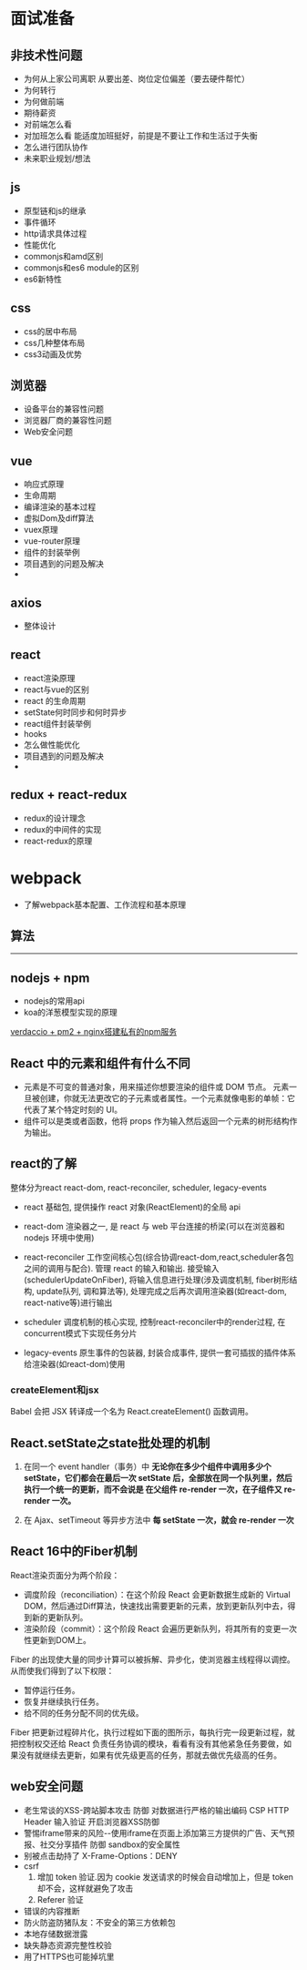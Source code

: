 # 面试准备

## 非技术性问题
- 为何从上家公司离职 从要出差、岗位定位偏差（要去硬件帮忙）
- 为何转行
- 为何做前端
- 期待薪资
- 对前端怎么看
- 对加班怎么看 能适度加班挺好，前提是不要让工作和生活过于失衡
- 怎么进行团队协作
- 未来职业规划/想法

## js
- 原型链和js的继承
- 事件循环
- http请求具体过程
- 性能优化
- commonjs和amd区别
- commonjs和es6 module的区别
- es6新特性

## css
- css的居中布局
- css几种整体布局
- css3动画及优势

## 浏览器
- 设备平台的兼容性问题
- 浏览器厂商的兼容性问题
- Web安全问题

## vue
- 响应式原理
- 生命周期
- 编译渲染的基本过程
- 虚拟Dom及diff算法
- vuex原理
- vue-router原理
- 组件的封装举例
- 项目遇到的问题及解决
- 

## axios
- 整体设计

## react
- react渲染原理
- react与vue的区别
- react 的生命周期
- setState何时同步和何时异步
- react组件封装举例
- hooks
- 怎么做性能优化
- 项目遇到的问题及解决
- 

## redux + react-redux
- redux的设计理念
- redux的中间件的实现
- react-redux的原理

# webpack
- 了解webpack基本配置、工作流程和基本原理

## 算法
- -----

## nodejs + npm
- nodejs的常用api
- koa的洋葱模型实现的原理


[verdaccio + pm2 + nginx搭建私有的npm服务](https://www.jianshu.com/p/d32ce7e9d4d8)

## React 中的元素和组件有什么不同
- 元素是不可变的普通对象，用来描述你想要渲染的组件或 DOM 节点。  元素一旦被创建，你就无法更改它的子元素或者属性。一个元素就像电影的单帧：它代表了某个特定时刻的 UI。  
- 组件可以是类或者函数，他将 props 作为输入然后返回一个元素的树形结构作为输出。

## react的了解
  整体分为react react-dom, react-reconciler, scheduler, legacy-events
  - react 基础包, 提供操作 react 对象(ReactElement)的全局 api
  - react-dom 渲染器之一, 是 react 与 web 平台连接的桥梁(可以在浏览器和 nodejs 环境中使用)
  - react-reconciler 工作空间核心包(综合协调react-dom,react,scheduler各包之间的调用与配合). 管理 react 的输入和输出. 接受输入(schedulerUpdateOnFiber), 将输入信息进行处理(涉及调度机制, fiber树形结构, update队列, 调和算法等), 处理完成之后再次调用渲染器(如react-dom, react-native等)进行输出
  
  - scheduler 调度机制的核心实现, 控制react-reconciler中的render过程, 在concurrent模式下实现任务分片

  - legacy-events 原生事件的包装器, 封装合成事件, 提供一套可插拔的插件体系给渲染器(如react-dom)使用

###  createElement和jsx
Babel 会把 JSX 转译成一个名为 React.createElement() 函数调用。


## React.setState之state批处理的机制

1. 在同一个 event handler（事务）中
**无论你在多少个组件中调用多少个 setState，它们都会在最后一次 setState 后，全部放在同一个队列里，然后执行一个统一的更新，而不会说是 在父组件 re-render 一次，在子组件又 re-render 一次。**

2. 在 Ajax、setTimeout 等异步方法中
**每 setState 一次，就会 re-render 一次**


## React 16中的Fiber机制
React渲染页面分为两个阶段：
- 调度阶段（reconciliation）：在这个阶段 React 会更新数据生成新的 Virtual DOM，然后通过Diff算法，快速找出需要更新的元素，放到更新队列中去，得到新的更新队列。
- 渲染阶段（commit）：这个阶段 React 会遍历更新队列，将其所有的变更一次性更新到DOM上。

Fiber 的出现使大量的同步计算可以被拆解、异步化，使浏览器主线程得以调控。从而使我们得到了以下权限：

- 暂停运行任务。
- 恢复并继续执行任务。
- 给不同的任务分配不同的优先级。

Fiber 把更新过程碎片化，执行过程如下面的图所示，每执行完一段更新过程，就把控制权交还给 React 负责任务协调的模块，看看有没有其他紧急任务要做，如果没有就继续去更新，如果有优先级更高的任务，那就去做优先级高的任务。 


## web安全问题
- 老生常谈的XSS-跨站脚本攻击
  防御 对数据进行严格的输出编码 CSP HTTP Header 输入验证 开启浏览器XSS防御
- 警惕iframe带来的风险--使用iframe在页面上添加第三方提供的广告、天气预报、社交分享插件
  防御 sandbox的安全属性
- 别被点击劫持了
  X-Frame-Options：DENY
- csrf
  1. 增加 token 验证.因为 cookie 发送请求的时候会自动增加上，但是 token 却不会，这样就避免了攻击
  2. Referer 验证
- 错误的内容推断
- 防火防盗防猪队友：不安全的第三方依赖包
- 本地存储数据泄露
- 缺失静态资源完整性校验
- 用了HTTPS也可能掉坑里
